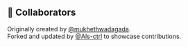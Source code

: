 ## 👥 Collaborators
Originally created by [@mukhethwadagada](https://github.com/mukhethwadagada).  
Forked and updated by [@Als-ctrl](https://github.com/Als-ctrl) to showcase contributions.
